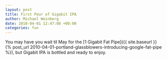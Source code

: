 ```yaml
---
layout: post
title: First Pour of Gigabit IPA
author: Michael Weinberg
date: 2010-04-01 12:47:08 +00:00
categories: fun
---
```

You may have you wait til May for the [1 Gigabit Fat Pipe]({{ site.baseurl }}{% post_url 2010-04-01-portland-glassblowers-introducing-google-fat-pipe %}), but Gigabit IPA is bottled and ready to enjoy. <!--XXX: Need picture of IPA. This paragraph: Here’s your proof: Caption: Christian Ettinger of Hopworks Urban Brewery Pouring Gigabit IPA-->

